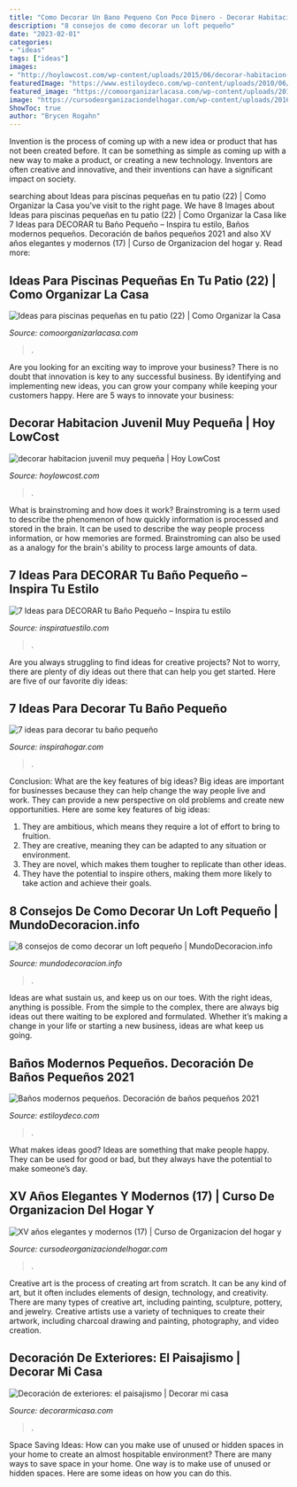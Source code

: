 ```yaml
---
title: "Como Decorar Un Bano Pequeno Con Poco Dinero - Decorar Habitacion Juvenil Muy Pequeña"
description: "8 consejos de como decorar un loft pequeño"
date: "2023-02-01"
categories:
- "ideas"
tags: ["ideas"]
images:
- "http://hoylowcost.com/wp-content/uploads/2015/06/decorar-habitacion-juvenil-muy-pequeña.jpg"
featuredImage: "https://www.estiloydeco.com/wp-content/uploads/2010/06/pequenos-banos-modernos-2.jpg"
featured_image: "https://comoorganizarlacasa.com/wp-content/uploads/2017/01/Ideas-para-piscinas-pequeñas-en-tu-patio-22.jpg"
image: "https://cursodeorganizaciondelhogar.com/wp-content/uploads/2016/06/XV-años-elegantes-y-modernos-17.jpg"
ShowToc: true
author: "Brycen Rogahn"
---
```



Invention is the process of coming up with a new idea or product that has not been created before. It can be something as simple as coming up with a new way to make a product, or creating a new technology. Inventors are often creative and innovative, and their inventions can have a significant impact on society.

	

		
searching about Ideas para piscinas pequeñas en tu patio (22) | Como Organizar la Casa you've visit to the right page. We have 8 Images about Ideas para piscinas pequeñas en tu patio (22) | Como Organizar la Casa like 7 Ideas para DECORAR tu Baño Pequeño – Inspira tu estilo, Baños modernos pequeños. Decoración de baños pequeños 2021 and also XV años elegantes y modernos (17) | Curso de Organizacion del hogar y. Read more:
		
    
## Ideas Para Piscinas Pequeñas En Tu Patio (22) | Como Organizar La Casa

<img loading=lazy src="https://comoorganizarlacasa.com/wp-content/uploads/2017/01/Ideas-para-piscinas-pequeñas-en-tu-patio-22.jpg" onerror="this.onerror=null;this.src='https://tse1.mm.bing.net/th?id=OIP.EJtjQZcWOP9mFXoKhR1ShAHaFK&amp;pid=15.1';" alt="Ideas para piscinas pequeñas en tu patio (22) | Como Organizar la Casa">

_Source: comoorganizarlacasa.com_

>. 

	

Are you looking for an exciting way to improve your business? There is no doubt that innovation is key to any successful business. By identifying and implementing new ideas, you can grow your company while keeping your customers happy. Here are 5 ways to innovate your business: 

    
## Decorar Habitacion Juvenil Muy Pequeña | Hoy LowCost

<img loading=lazy src="http://hoylowcost.com/wp-content/uploads/2015/06/decorar-habitacion-juvenil-muy-pequeña.jpg" onerror="this.onerror=null;this.src='https://tse4.mm.bing.net/th?id=OIP.BR1FvVahKX4nlrx5nV996QHaGE&amp;pid=15.1';" alt="decorar habitacion juvenil muy pequeña | Hoy LowCost">

_Source: hoylowcost.com_

>. 

	

What is brainstroming and how does it work?
Brainstroming is a term used to describe the phenomenon of how quickly information is processed and stored in the brain. It can be used to describe the way people process information, or how memories are formed. Brainstroming can also be used as a analogy for the brain's ability to process large amounts of data.

    
## 7 Ideas Para DECORAR Tu Baño Pequeño – Inspira Tu Estilo

<img loading=lazy src="http://inspiratuestilo.com/wp-content/uploads/2020/06/101483349_678890019614170_8508362691918692352_n.jpg" onerror="this.onerror=null;this.src='https://tse2.mm.bing.net/th?id=OIP.zFP3W1ZlKLVe_-kOGlhR3gHaMp&amp;pid=15.1';" alt="7 Ideas para DECORAR tu Baño Pequeño – Inspira tu estilo">

_Source: inspiratuestilo.com_

>. 

	

Are you always struggling to find ideas for creative projects? Not to worry, there are plenty of diy ideas out there that can help you get started. Here are five of our favorite diy ideas: 

    
## 7 Ideas Para Decorar Tu Baño Pequeño

<img loading=lazy src="https://inspirahogar.com/wp-content/uploads/2017/11/espejo.jpg" onerror="this.onerror=null;this.src='https://tse4.mm.bing.net/th?id=OIP.oJXapM8K47oEx5db4S7erAHaJ3&amp;pid=15.1';" alt="7 ideas para decorar tu baño pequeño">

_Source: inspirahogar.com_

>. 

	

Conclusion: What are the key features of big ideas?
Big ideas are important for businesses because they can help change the way people live and work. They can provide a new perspective on old problems and create new opportunities. Here are some key features of big ideas: 
1. They are ambitious, which means they require a lot of effort to bring to fruition. 
2. They are creative, meaning they can be adapted to any situation or environment. 
3. They are novel, which makes them tougher to replicate than other ideas. 
4. They have the potential to inspire others, making them more likely to take action and achieve their goals.

    
## 8 Consejos De Como Decorar Un Loft Pequeño | MundoDecoracion.info

<img loading=lazy src="https://www.mundodecoracion.info/wp-content/uploads/2014/07/loft-de-diseño.jpg" onerror="this.onerror=null;this.src='https://tse4.mm.bing.net/th?id=OIP.D2vOrYIstLFEzk1_kVJYmAHaE8&amp;pid=15.1';" alt="8 consejos de como decorar un loft pequeño | MundoDecoracion.info">

_Source: mundodecoracion.info_

>. 

	

Ideas are what sustain us, and keep us on our toes. With the right ideas, anything is possible. From the simple to the complex, there are always big ideas out there waiting to be explored and formulated. Whether it’s making a change in your life or starting a new business, ideas are what keep us going.

    
## Baños Modernos Pequeños. Decoración De Baños Pequeños 2021

<img loading=lazy src="https://www.estiloydeco.com/wp-content/uploads/2010/06/pequenos-banos-modernos-2.jpg" onerror="this.onerror=null;this.src='https://tse2.mm.bing.net/th?id=OIP.QQ_qgrGkJ6fK5t-w66Z6ygHaJ4&amp;pid=15.1';" alt="Baños modernos pequeños. Decoración de baños pequeños 2021">

_Source: estiloydeco.com_

>. 

	

What makes ideas good?
Ideas are something that make people happy. They can be used for good or bad, but they always have the potential to make someone’s day.

    
## XV Años Elegantes Y Modernos (17) | Curso De Organizacion Del Hogar Y

<img loading=lazy src="https://cursodeorganizaciondelhogar.com/wp-content/uploads/2016/06/XV-años-elegantes-y-modernos-17.jpg" onerror="this.onerror=null;this.src='https://tse1.mm.bing.net/th?id=OIP.VLhatyQWu1pJSo-8jAO-vQHaNk&amp;pid=15.1';" alt="XV años elegantes y modernos (17) | Curso de Organizacion del hogar y">

_Source: cursodeorganizaciondelhogar.com_

>. 

	

Creative art is the process of creating art from scratch. It can be any kind of art, but it often includes elements of design, technology, and creativity. There are many types of creative art, including painting, sculpture, pottery, and jewelry. Creative artists use a variety of techniques to create their artwork, including charcoal drawing and painting, photography, and video creation.

    
## Decoración De Exteriores: El Paisajismo | Decorar Mi Casa

<img loading=lazy src="https://www.decorarmicasa.com/wp-content/uploads/2016/10/jardin-zen.jpg" onerror="this.onerror=null;this.src='https://tse4.mm.bing.net/th?id=OIP.JXWAZL8OJFBpflmM77EVkQHaE6&amp;pid=15.1';" alt="Decoración de exteriores: el paisajismo | Decorar mi casa">

_Source: decorarmicasa.com_

>. 

	

Space Saving Ideas: How can you make use of unused or hidden spaces in your home to create an almost hospitable environment?
There are many ways to save space in your home. One way is to make use of unused or hidden spaces. Here are some ideas on how you can do this.

